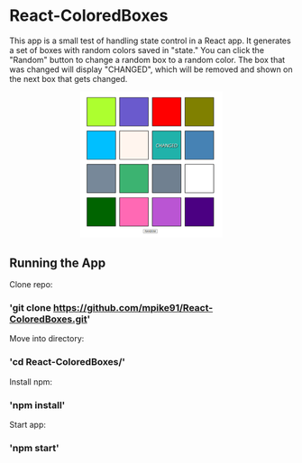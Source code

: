 # React-ColoredBoxes
This app is a small test of handling state control in a React app. It generates a set of boxes with random colors saved in "state." You can click the "Random" button to change a random box to a random color. The box that was changed will display "CHANGED", which will be removed and shown on the next box that gets changed.

<p align="center">
  <img width="50%" src="boxes.png" alt="Image of app">
</p>

## Running the App

Clone repo:
### 'git clone https://github.com/mpike91/React-ColoredBoxes.git'
Move into directory:
### 'cd React-ColoredBoxes/'
Install npm:
### 'npm install'
Start app:
### 'npm start'
